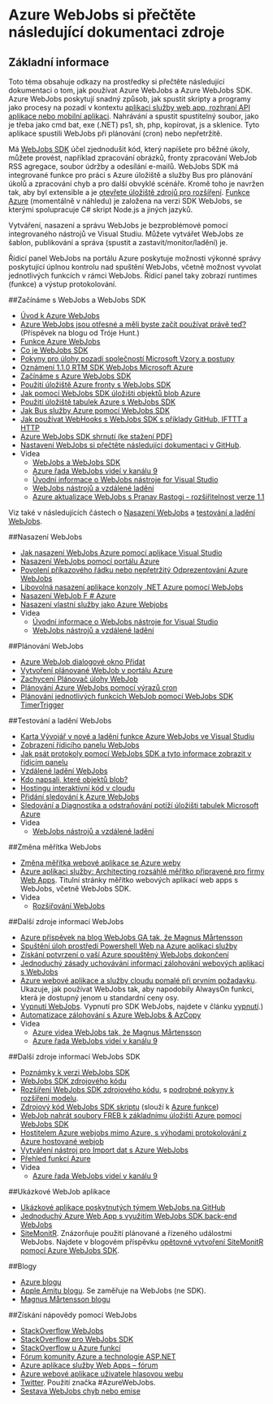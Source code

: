 <properties 
    pageTitle="Azure WebJobs si přečtěte následující dokumentaci zdroje" 
    description="Doporučené učební zdroje pro používání Azure WebJobs a Azure WebJobs SDK." 
    services="app-service" 
    documentationCenter=".net" 
    authors="tdykstra" 
    manager="wpickett" 
    editor="jimbe"/>

<tags 
    ms.service="app-service" 
    ms.workload="na" 
    ms.tgt_pltfrm="na" 
    ms.devlang="na" 
    ms.topic="article" 
    ms.date="10/28/2016" 
    ms.author="tdykstra"/>

# <a name="azure-webjobs-documentation-resources"></a>Azure WebJobs si přečtěte následující dokumentaci zdroje

## <a name="overview"></a>Základní informace

Toto téma obsahuje odkazy na prostředky si přečtěte následující dokumentaci o tom, jak používat Azure WebJobs a Azure WebJobs SDK. Azure WebJobs poskytují snadný způsob, jak spustit skripty a programy jako procesy na pozadí v kontextu [aplikaci služby web app, rozhraní API aplikace nebo mobilní aplikaci](../app-service/app-service-value-prop-what-is.md). Nahrávání a spustit spustitelný soubor, jako je třeba jako cmd bat, exe (.NET) ps1, sh, php, kopírovat, js a sklenice. Tyto aplikace spustili WebJobs při plánování (cron) nebo nepřetržitě.

Má [WebJobs SDK](websites-webjobs-resources.md) účel zjednodušit kód, který napíšete pro běžné úkoly, můžete provést, například zpracování obrázků, fronty zpracování WebJob RSS agregace, soubor údržby a odesílání e-mailů. WebJobs SDK má integrované funkce pro práci s Azure úložiště a služby Bus pro plánování úkolů a zpracování chyb a pro další obvyklé scénáře. Kromě toho je navržen tak, aby byl extensible a je [otevřete úložiště zdrojů pro rozšíření](https://github.com/Azure/azure-webjobs-sdk-extensions/wiki/Binding-Extensions-Overview). [Funkce Azure](../azure-functions/functions-overview.md) (momentálně v náhledu) je založena na verzi SDK WebJobs, se kterými spolupracuje C# skript Node.js a jiných jazyků. 

Vytváření, nasazení a správu WebJobs je bezproblémové pomocí integrovaného nástrojů ve Visual Studiu. Můžete vytvářet WebJobs ze šablon, publikování a správa (spustit a zastavit/monitor/ladění) je. 

Řídicí panel WebJobs na portálu Azure poskytuje možnosti výkonné správy poskytující úplnou kontrolu nad spuštění WebJobs, včetně možnost vyvolat jednotlivých funkcích v rámci WebJobs. Řídicí panel taky zobrazí runtimes (funkce) a výstup protokolování. 

##<a name="getstarted"></a>Začínáme s WebJobs a WebJobs SDK

* [Úvod k Azure WebJobs](http://www.hanselman.com/blog/IntroducingWindowsAzureWebJobs.aspx)
* [Azure WebJobs jsou otřesné a měli byste začít používat právě teď?](http://www.troyhunt.com/2015/01/azure-webjobs-are-awesome-and-you.html) (Příspěvek na blogu od Tróje Hunt.)
* [Funkce Azure WebJobs](/blog/2014/10/22/webjobs-goes-into-full-production/)
* [Co je WebJobs SDK](websites-dotnet-webjobs-sdk.md)
* [Pokyny pro úlohy pozadí společností Microsoft Vzory a postupy](/documentation/articles/best-practices-background-jobs/)
* [Oznámení 1.1.0 RTM SDK WebJobs Microsoft Azure](/blog/azure-webjobs-sdk-1-1-0-rtm/)
* [Začínáme s Azure WebJobs SDK](websites-dotnet-webjobs-sdk-get-started.md)
* [Použití úložiště Azure fronty s WebJobs SDK](websites-dotnet-webjobs-sdk-storage-queues-how-to.md)
* [Jak pomocí WebJobs SDK úložišti objektů blob Azure](websites-dotnet-webjobs-sdk-storage-blobs-how-to.md)
* [Použití úložiště tabulek Azure s WebJobs SDK](websites-dotnet-webjobs-sdk-storage-tables-how-to.md)
* [Jak Bus služby Azure pomocí WebJobs SDK](websites-dotnet-webjobs-sdk-service-bus.md)
* [Jak používat WebHooks s WebJobs SDK s příklady GitHub, IFTTT a HTTP](https://github.com/Azure/azure-webjobs-sdk-extensions/wiki/WebHooks-Walkthrough)
* [Azure WebJobs SDK shrnutí (ke stažení PDF)](http://go.microsoft.com/fwlink/?LinkID=524028&clcid=0x409)
* [Nastavení WebJobs si přečtěte následující dokumentaci v GitHub](https://github.com/projectkudu/kudu/wiki/Web-jobs).
* Videa
    * [WebJobs a WebJobs SDK](http://channel9.msdn.com/Shows/Cloud+Cover/Episode-153-WebJobs-with-Pranav-Rastogi?utm_source=dlvr.it&utm_medium=twitter)
    * [Azure řada WebJobs videí v kanálu 9](http://channel9.msdn.com/Tags/azurefridaywebjobs)
    * [Úvodní informace o WebJobs nástroje for Visual Studio](http://channel9.msdn.com/Shows/Web+Camps+TV/Introducing-WebJobs-Tooling-for-Visual-Studio-with-Brady-Gaster) 
    * [WebJobs nástrojů a vzdálené ladění](http://channel9.msdn.com/Shows/Web+Camps+TV/WebJobs-GA-Series-Episode-1-WebJobs-Tooling-with-Brady-Gaster)
    * [Azure aktualizace WebJobs s Pranav Rastogi - rozšiřitelnost verze 1.1](https://channel9.msdn.com/Shows/Cloud+Cover/Episode-183-Azure-WebJobs-Update-with-Pranav-Rastogi)

Viz také v následujících částech o [Nasazení WebJobs](#deploy) a [testování a ladění WebJobs](#debug).

##<a name="deploy"></a>Nasazení WebJobs

* [Jak nasazení WebJobs Azure pomocí aplikace Visual Studio](websites-dotnet-deploy-webjobs.md)
* [Nasazení WebJobs pomocí portálu Azure](web-sites-create-web-jobs.md)
* [Povolení příkazového řádku nebo nepřetržitý Odprezentování Azure WebJobs](https://azure.microsoft.com/blog/2014/08/18/enabling-command-line-or-continuous-delivery-of-azure-webjobs/)
* [Libovolná nasazení aplikace konzoly .NET Azure pomocí WebJobs](http://blog.amitapple.com/post/73574681678/git-deploy-console-app/)
* [Nasazení WebJob F # Azure](http://blogs.msdn.com/b/dave_crooks_dev_blog/archive/2015/02/18/deploying-f-web-job-to-azure.aspx)
* [Nasazení vlastní služby jako Azure Webjobs](http://withouttheloop.com/articles/2015-06-23-deploying-custom-services-as-azure-webjobs/)
* Videa
    * [Úvodní informace o WebJobs nástroje for Visual Studio](http://channel9.msdn.com/Shows/Web+Camps+TV/Introducing-WebJobs-Tooling-for-Visual-Studio-with-Brady-Gaster) 
    * [WebJobs nástrojů a vzdálené ladění](http://channel9.msdn.com/Shows/Web+Camps+TV/WebJobs-GA-Series-Episode-1-WebJobs-Tooling-with-Brady-Gaster) 

##<a name="schedule"></a>Plánování WebJobs

* [Azure WebJob dialogové okno Přidat](websites-dotnet-deploy-webjobs.md#configure)
* [Vytvoření plánované WebJob v portálu Azure](web-sites-create-web-jobs.md#CreateScheduled)
* [Zachycení Plánovač úlohy WebJob](http://blog.davidebbo.com/2015/05/scheduled-webjob.html)
* [Plánování Azure WebJobs pomocí výrazů cron](http://blog.amitapple.com/post/2015/06/scheduling-azure-webjobs/)
* [Plánování jednotlivých funkcích WebJob pomocí WebJobs SDK TimerTrigger](websites-dotnet-webjobs-sdk.md#schedule)

##<a name="debug"></a>Testování a ladění WebJobs

* [Karta Vývojář v nové a ladění funkce Azure WebJobs ve Visual Studiu](http://blogs.msdn.com/b/webdev/archive/2014/11/12/new-developer-and-debugging-features-for-azure-webjobs-in-visual-studio.aspx)
* [Zobrazení řídicího panelu WebJobs](websites-dotnet-webjobs-sdk-get-started.md#view-the-webjobs-sdk-dashboard)
* [Jak psát protokoly pomocí WebJobs SDK a tyto informace zobrazit v řídicím panelu](websites-dotnet-webjobs-sdk-storage-queues-how-to.md#logs)
* [Vzdálené ladění WebJobs](web-sites-dotnet-troubleshoot-visual-studio.md#remotedebugwj)
* [Kdo napsali, které objektů blob?](http://blogs.msdn.com/b/jmstall/archive/2014/02/19/who-wrote-that-blob.aspx) 
* [Hostingu interaktivní kód v cloudu](http://blogs.msdn.com/b/jmstall/archive/2014/04/26/hosting-interactive-code-in-the-cloud.aspx)
* [Přidání sledování k Azure WebJobs](http://blogs.msdn.com/b/mcsuksoldev/archive/2014/09/04/adding-trace-to-azure-web-sites-and-web-jobs.aspx)
* [Sledování a Diagnostika a odstraňování potíží úložišti tabulek Microsoft Azure](../storage/storage-monitoring-diagnosing-troubleshooting.md)
* Videa
    * [WebJobs nástrojů a vzdálené ladění](http://channel9.msdn.com/Shows/Web+Camps+TV/WebJobs-GA-Series-Episode-1-WebJobs-Tooling-with-Brady-Gaster) 

##<a name="scale"></a>Změna měřítka WebJobs

* [Změna měřítka webové aplikace se Azure weby](http://msdn.microsoft.com/magazine/dn786914.aspx)
* [Azure aplikaci služby: Architecting rozsáhlé měřítko připravené pro firmy Web Apps](https://channel9.msdn.com/Events/Build/2014/3-626). Titulní stránky měřítko webových aplikací web apps s WebJobs, včetně WebJobs SDK.
* Videa
    * [Rozšiřování WebJobs](http://channel9.msdn.com/Shows/Azure-Friday/Azure-WebJobs-105-Scaling-out-Web-Jobs)

##<a name="additional"></a>Další zdroje informací WebJobs

* [Azure příspěvek na blog WebJobs GA tak, že Magnus Mårtensson](http://magnusmartensson.com/azure-webjobs-ga)
* [Spuštění úloh prostředí Powershell Web na Azure aplikaci služby](http://blogs.msdn.com/b/nicktrog/archive/2014/01/22/running-powershell-web-jobs-on-azure-websites.aspx)
* [Získání potvrzení o vaší Azure spouštěný WebJobs dokončení](http://blog.amitapple.com/post/2014/03/webjobs-notification/)
* [Jednoduchý zásady uchovávání informací zálohování webových aplikací s WebJobs](https://azure.microsoft.com/blog/2014/04/28/simple-web-site-backup-retention-policy-with-webjobs/)
* [Azure webové aplikace a služby cloudu pomalé při prvním požadavku](http://wp.sjkp.dk/windows-azure-websites-and-cloud-services-slow-on-first-request/). Ukazuje, jak používat WebJobs tak, aby napodobily AlwaysOn funkci, která je dostupný jenom u standardní ceny osy.
* [Vypnutí WebJobs](http://blog.amitapple.com/post/2014/05/webjobs-graceful-shutdown/#.U72Il_5OWUl). Vypnutí pro SDK WebJobs, najdete v článku [vypnutí](websites-dotnet-webjobs-sdk-storage-queues-how-to.md#graceful).)
* [Automatizace zálohování s Azure WebJobs & AzCopy](http://markjbrown.com/azure-webjobs-azcopy/)
* Videa
    * [Azure videa WebJobs tak, že Magnus Mårtensson](https://www.youtube.com/playlist?list=PLqp1ZOYYUSd81yEzMYLTw8cz91wx_LU9r)
    * [Azure řada WebJobs videí v kanálu 9](http://channel9.msdn.com/Tags/azurefridaywebjobs)

##<a name="additionalsdk"></a>Další zdroje informací WebJobs SDK

* [Poznámky k verzi WebJobs SDK](https://github.com/Azure/azure-webjobs-sdk/wiki/Release-Notes)
* [WebJobs SDK zdrojového kódu](https://github.com/Azure/azure-webjobs-sdk)
* [Rozšíření WebJobs SDK zdrojového kódu](https://github.com/Azure/azure-webjobs-sdk-extensions), s [podrobné pokyny k rozšíření modelu](https://github.com/Azure/azure-webjobs-sdk-extensions/wiki/Binding-Extensions-Overview).  
* [Zdrojový kód WebJobs SDK skriptu](https://github.com/Azure/azure-webjobs-sdk-script/) (slouží k [Azure funkce](../azure-functions/functions-overview.md))
* [WebJob nahrát soubory FREB k základnímu úložišti Azure pomocí WebJobs SDK](http://thenextdoorgeek.com/post/WAWS-WebJob-to-upload-FREB-files-to-Azure-Storage-using-the-WebJobs-SDK)
* [Hostitelem Azure webjobs mimo Azure, s výhodami protokolování z Azure hostované webjob](http://bypassion.dk/?p=510)
* [Vytváření nástroj pro Import dat s Azure WebJobs](http://www.freshconsulting.com/building-data-import-tool-azure-webjobs/)
* [Přehled funkcí Azure](../azure-functions/functions-overview.md)
* Videa
    * [Azure řada WebJobs videí v kanálu 9](http://channel9.msdn.com/Tags/azurefridaywebjobs)

##<a name="samples"></a>Ukázkové WebJob aplikace

* [Ukázkové aplikace poskytnutých týmem WebJobs na GitHub](https://github.com/azure/azure-webjobs-sdk-samples)
* [Jednoduchý Azure Web App s využitím WebJobs SDK back-end WebJobs](http://code.msdn.microsoft.com/Simple-Azure-Website-with-b4391eeb)
* [SiteMonitR](http://code.msdn.microsoft.com/SiteMonitR-dd4fcf77). Znázorňuje použití plánované a řízeného událostmi WebJobs. Najdete v blogovém příspěvku [opětovné vytvoření SiteMonitR pomocí Azure WebJobs SDK](http://www.bradygaster.com/post/rebuilding-the-sitemonitr-using-windows-azure-webjobs).

##<a name="blogs"></a>Blogy

* [Azure blogu](/blog)
* [Apple Amitu blogu](http://blog.amitapple.com/). Se zaměřuje na WebJobs (ne SDK).
* [Magnus Mårtensson blogu](http://magnusmartensson.com/)

##<a name="gethelp"></a>Získání nápovědy pomocí WebJobs

* [StackOverflow WebJobs](http://stackoverflow.com/questions/tagged/azure-webjobs)
* [StackOverflow pro WebJobs SDK](http://stackoverflow.com/questions/tagged/azure-webjobssdk)
* [StackOverflow u Azure funkcí](http://stackoverflow.com/questions/tagged/azure-functions)
* [Fórum komunity Azure a technologie ASP.NET](http://forums.asp.net/1247.aspx)
* [Azure aplikace služby Web Apps – fórum](http://social.msdn.microsoft.com/Forums/azure/home?forum=windowsazurewebsitespreview)
* [Azure webové aplikace uživatele hlasovou webu](https://feedback.azure.com/forums/169385-websites/)
* [Twitter](http://twitter.com/). Použití značka #AzureWebJobs.
* [Sestava WebJobs chyb nebo emise](https://github.com/projectkudu/kudu/wiki/Reporting-WebJobs-issues)

